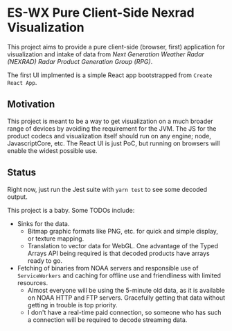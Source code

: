 # ES-WX Pure Client-Side Nexrad Visualization

This project aims to provide a pure client-side (browser, first) application
for visualization and intake of data from _Next Generation Weather Radar
(NEXRAD) Radar Product Generation Group (RPG)_.

The first UI implmented is a simple React app bootstrapped from `Create React App`.

## Motivation

This project is meant to be a way to get visualization on a much broader range
of devices by avoiding the requirement for the JVM. The JS for the product
codecs and visualization itself should run on any engine; node, JavascriptCore,
etc. The React UI is just PoC, but running on browsers will enable the widest
possible use.

## Status

Right now, just run the Jest suite with `yarn test` to see some decoded output.

This project is a baby. Some TODOs include:

- Sinks for the data.
  - Bitmap graphic formats like PNG, etc. for quick and simple display, or
    texture mapping.
  - Translation to vector data for WebGL. One advantage of the Typed Arrays API
    being required is that decoded products have arrays ready to go.
- Fetching of binaries from NOAA servers and responsible use of
  `ServiceWorkers` and caching for offline use and friendliness with limited
  resources.
  - Almost everyone will be using the 5-minute old data, as it is available on
    NOAA HTTP and FTP servers. Gracefully getting that data without getting in
    trouble is top priority.
  - I don't have a real-time paid connection, so someone who has such a
    connection will be required to decode streaming data.
